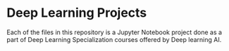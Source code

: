 # Deep Learning Projects
Each of the files in this repository is a Jupyter Notebook project done as a part of Deep Learning Specialization courses offered by Deep learning AI.
